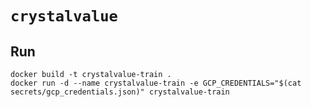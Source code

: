 # `crystalvalue`

## Run 

```
docker build -t crystalvalue-train .
docker run -d --name crystalvalue-train -e GCP_CREDENTIALS="$(cat secrets/gcp_credentials.json)" crystalvalue-train
```